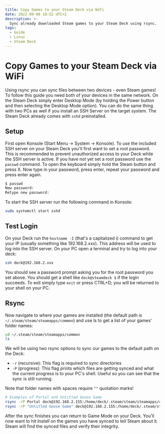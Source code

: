```yaml
---
title: Copy Games to your Steam Deck via WiFi
date: 2022-09-08 18:52 UTC+2
description: >-
  Sync already downloaded Steam games to your Steam Deck using rsync.
tags:
  - Guide
  - Linux
  - Steam Deck
---
```


# Copy Games to your Steam Deck via WiFi

Using rsync you can sync files between two devices - even Steam games! To follow this guide you need both of your devices in the same network. On the Steam Deck simply enter Desktop Mode (by holding the Power button and then selecting the Desktop Mode option). You can do the same thing with two PCs as well if you install an SSH Server on the target system. The Steam Deck already comes with `sshd` preinstalled.

## Setup

First open Konsole (Start Menu -> System -> Konsole). To use the included SSH server on your Steam Deck you'll first want to set a root password. This is recommended to prevent unauthorized access to your Deck while the SSH server is active. If you have not yet set a root password use the `passwd` command. To open the keyboard simply hold the Steam button and press X. Now type in your password, press enter, repeat your password and press enter again.

```bash
$ passwd
New password:
Retype new password:
```

To start the SSH server run the following command in Konsole:

```bash
sudo systemctl start sshd
```

## Test Login

On your Deck run the `hostname -I` (that's a capitalized i) command to get your IP (usually something like 192.168.2.xxx). This address will be used to log into the SSH server. On your PC open a terminal and try to log into your deck:

```bash
ssh deck@192.168.2.xxx
```

You should see a password prompt asking you for the root password you set above. You should get a shell like `deck@steamdeck $` if the login succeeds. To exit simply type `exit` or press CTRL+D; you will be returned to your shell on your PC.

## Rsync

Now navigate to where your games are installed (the default path is `~/.steam/steam/steamapps/common`) and use ls to get a list of your games' folder names:

```bash
cd ~/.steam/steam/steamapps/common
ls
```

We will be using two rsync options to sync our games to the default path on the Deck:

- `-r` (recursive): This flag is required to sync directories
- `-P` (progress): This flag prints which files are getting synced and what the current progress is to your PC's shell. Useful so you can see that the sync is still running.

Note that folder names with spaces require `""` quotation marks!

```bash
# Examples of Portal and Untitled Goose Game
rsync -rP Portal deck@192.168.2.155:/home/deck/.steam/steam/steamapps/common
rsync -rP "Untitled Goose Game" deck@192.168.2.155:/home/deck/.steam/steam/steamapps/common
```

After the sync finishes you can return to Game Mode on your Deck. You'll now want to hit _Install_ on the games you have synced to tell Steam about it. Steam will find the synced files and verify their integrity.
